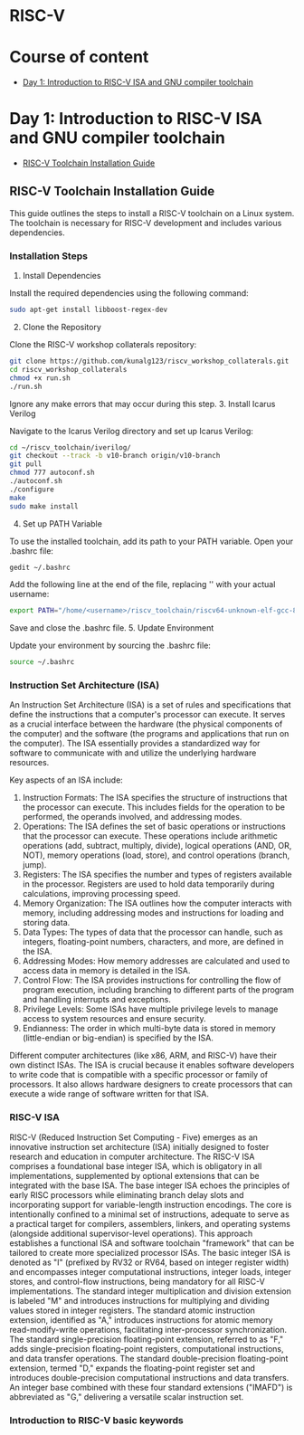 # RISC-V

# Course of content
- [Day 1: Introduction to RISC-V ISA and GNU compiler toolchain](#day-1-introduction-to-risc-v-isa-and-gnu-compiler-toolchain)


# Day 1: Introduction to RISC-V ISA and GNU compiler toolchain
- [RISC-V Toolchain Installation Guide](#risc-v-toolchain-installation-guide)
## RISC-V Toolchain Installation Guide

This guide outlines the steps to install a RISC-V toolchain on a Linux system. The toolchain is necessary for RISC-V development and includes various dependencies.

### Installation Steps
1. Install Dependencies

Install the required dependencies using the following command:
```bash
sudo apt-get install libboost-regex-dev
```
2. Clone the Repository

Clone the RISC-V workshop collaterals repository:

```bash
git clone https://github.com/kunalg123/riscv_workshop_collaterals.git
cd riscv_workshop_collaterals
chmod +x run.sh
./run.sh
```
Ignore any make errors that may occur during this step.
3. Install Icarus Verilog

Navigate to the Icarus Verilog directory and set up Icarus Verilog:

```bash
cd ~/riscv_toolchain/iverilog/
git checkout --track -b v10-branch origin/v10-branch
git pull
chmod 777 autoconf.sh
./autoconf.sh
./configure
make
sudo make install
```
4. Set up PATH Variable

To use the installed toolchain, add its path to your PATH variable. Open your .bashrc file:

```bash
gedit ~/.bashrc
```
Add the following line at the end of the file, replacing '<username>' with your actual username:

```bash
export PATH="/home/<username>/riscv_toolchain/riscv64-unknown-elf-gcc-8.3.0-2019.08.0-x86_64-linux-ubuntu14/bin:$PATH"
```
Save and close the .bashrc file.
5. Update Environment

Update your environment by sourcing the .bashrc file:

```bash
source ~/.bashrc
```
### Instruction Set Architecture (ISA)
An Instruction Set Architecture (ISA) is a set of rules and specifications that define the instructions that a computer's processor can execute. It serves as a crucial interface between the hardware (the physical components of the computer) and the software (the programs and applications that run on the computer). The ISA essentially provides a standardized way for software to communicate with and utilize the underlying hardware resources.

Key aspects of an ISA include:

1. Instruction Formats: The ISA specifies the structure of instructions that the processor can execute. This includes fields for the operation to be performed, the operands involved, and addressing modes.
2. Operations: The ISA defines the set of basic operations or instructions that the processor can execute. These operations include arithmetic operations (add, subtract, multiply, divide), logical operations (AND, OR, NOT), memory operations (load, store), and control operations (branch, jump).
3. Registers: The ISA specifies the number and types of registers available in the processor. Registers are used to hold data temporarily during calculations, improving processing speed.
4. Memory Organization: The ISA outlines how the computer interacts with memory, including addressing modes and instructions for loading and storing data.
5. Data Types: The types of data that the processor can handle, such as integers, floating-point numbers, characters, and more, are defined in the ISA.
6. Addressing Modes: How memory addresses are calculated and used to access data in memory is detailed in the ISA.
7. Control Flow: The ISA provides instructions for controlling the flow of program execution, including branching to different parts of the program and handling interrupts and exceptions.
8. Privilege Levels: Some ISAs have multiple privilege levels to manage access to system resources and ensure security.
9. Endianness: The order in which multi-byte data is stored in memory (little-endian or big-endian) is specified by the ISA.

Different computer architectures (like x86, ARM, and RISC-V) have their own distinct ISAs. The ISA is crucial because it enables software developers to write code that is compatible with a specific processor or family of processors. It also allows hardware designers to create processors that can execute a wide range of software written for that ISA.



### RISC-V ISA
RISC-V (Reduced Instruction Set Computing - Five) emerges as an innovative instruction set architecture (ISA) initially designed to foster research and education in computer architecture. The RISC-V ISA comprises a foundational base integer ISA, which is obligatory in all implementations, supplemented by optional extensions that can be integrated with the base ISA. The base integer ISA echoes the principles of early RISC processors while eliminating branch delay slots and incorporating support for variable-length instruction encodings. The core is intentionally confined to a minimal set of instructions, adequate to serve as a practical target for compilers, assemblers, linkers, and operating systems (alongside additional supervisor-level operations). This approach establishes a functional ISA and software toolchain "framework" that can be tailored to create more specialized processor ISAs. The basic integer ISA is denoted as "I" (prefixed by RV32 or RV64, based on integer register width) and encompasses integer computational instructions, integer loads, integer stores, and control-flow instructions, being mandatory for all RISC-V implementations. The standard integer multiplication and division extension is labeled "M" and introduces instructions for multiplying and dividing values stored in integer registers. The standard atomic instruction extension, identified as "A," introduces instructions for atomic memory read-modify-write operations, facilitating inter-processor synchronization. The standard single-precision floating-point extension, referred to as "F," adds single-precision floating-point registers, computational instructions, and data transfer operations. The standard double-precision floating-point extension, termed "D," expands the floating-point register set and introduces double-precision computational instructions and data transfers. An integer base combined with these four standard extensions ("IMAFD") is abbreviated as "G," delivering a versatile scalar instruction set.


### Introduction to RISC-V basic keywords

